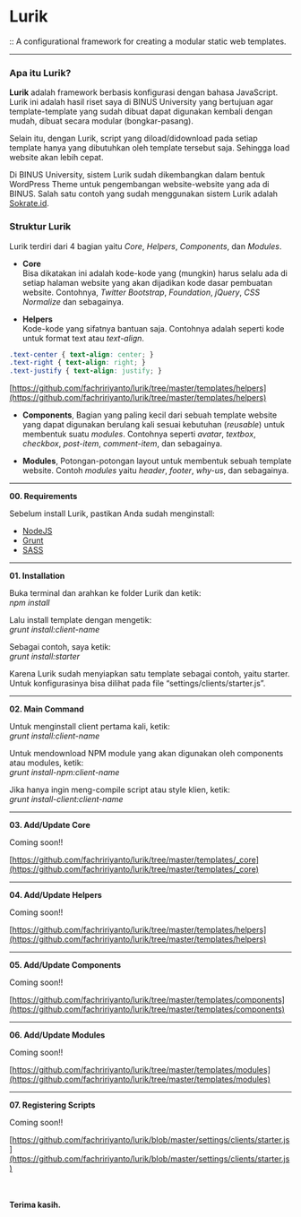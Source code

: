 # Lurik
:: A configurational framework for creating a modular static web templates.

-----

### Apa itu Lurik?
**Lurik** adalah framework berbasis konfigurasi dengan bahasa JavaScript. Lurik ini adalah hasil riset saya di BINUS University yang bertujuan agar template-template yang sudah dibuat dapat digunakan kembali dengan mudah, dibuat secara modular (bongkar-pasang).

Selain itu, dengan Lurik, script yang diload/didownload pada setiap template hanya yang dibutuhkan oleh template tersebut saja. Sehingga load website akan lebih cepat.

Di BINUS University, sistem Lurik sudah dikembangkan dalam bentuk WordPress Theme untuk pengembangan website-website yang ada di BINUS. Salah satu contoh yang sudah menggunakan sistem Lurik adalah [Sokrate.id](http://sokrates.id).


### Struktur Lurik
Lurik terdiri dari 4 bagian yaitu *Core*, *Helpers*, *Components*, dan *Modules*.

- **Core**\
Bisa dikatakan ini adalah kode-kode yang (mungkin) harus selalu ada di setiap halaman website yang akan dijadikan kode dasar pembuatan website. Contohnya, *Twitter Bootstrap*, *Foundation*, *jQuery*, *CSS Normalize* dan sebagainya.

- **Helpers**\
Kode-kode yang sifatnya bantuan saja. Contohnya adalah seperti kode untuk format text atau *text-align*.
```css
.text-center { text-align: center; }
.text-right { text-align: right; }
.text-justify { text-align: justify; }
```
[https://github.com/fachririyanto/lurik/tree/master/templates/helpers](https://github.com/fachririyanto/lurik/tree/master/templates/helpers)

- **Components**, Bagian yang paling kecil dari sebuah template website yang dapat digunakan berulang kali sesuai kebutuhan (*reusable*) untuk membentuk suatu *modules*. Contohnya seperti *avatar*, *textbox*, *checkbox*, *post-item*, *comment-item*, dan sebagainya.

- **Modules**, Potongan-potongan layout untuk membentuk sebuah template website. Contoh *modules* yaitu *header*, *footer*, *why-us*, dan sebagainya.

-----

**00. Requirements**

Sebelum install Lurik, pastikan Anda sudah menginstall:
- [NodeJS](https://nodejs.org/en/)
- [Grunt](https://gruntjs.com/)
- [SASS](https://sass-lang.com/)

-----

**01. Installation**

Buka terminal dan arahkan ke folder Lurik dan ketik:\
*npm install*

Lalu install template dengan mengetik:\
*grunt install:client-name*

Sebagai contoh, saya ketik:\
*grunt install:starter*

Karena Lurik sudah menyiapkan satu template sebagai contoh, yaitu starter. Untuk konfigurasinya bisa dilihat pada file “settings/clients/starter.js”.

-----

**02. Main Command**

Untuk menginstall client pertama kali, ketik:\
*grunt install:client-name*

Untuk mendownload NPM module yang akan digunakan oleh components atau modules, ketik:\
*grunt install-npm:client-name*

Jika hanya ingin meng-compile script atau style klien, ketik:\
*grunt install-client:client-name*

------

**03. Add/Update Core**

Coming soon!!

[https://github.com/fachririyanto/lurik/tree/master/templates/_core](https://github.com/fachririyanto/lurik/tree/master/templates/_core)

-----

**04. Add/Update Helpers**

Coming soon!!

[https://github.com/fachririyanto/lurik/tree/master/templates/helpers](https://github.com/fachririyanto/lurik/tree/master/templates/helpers)

-----

**05. Add/Update Components**

Coming soon!!

[https://github.com/fachririyanto/lurik/tree/master/templates/components](https://github.com/fachririyanto/lurik/tree/master/templates/components)

-----

**06. Add/Update Modules**

Coming soon!!

[https://github.com/fachririyanto/lurik/tree/master/templates/modules](https://github.com/fachririyanto/lurik/tree/master/templates/modules)

-----

**07. Registering Scripts**

Coming soon!!

[https://github.com/fachririyanto/lurik/blob/master/settings/clients/starter.js](https://github.com/fachririyanto/lurik/blob/master/settings/clients/starter.js)

\
\
**Terima kasih.**
